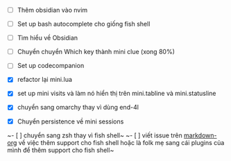 - [ ] Thêm obsidian vào nvim
- [ ] Set up bash autocomplete cho giống fish shell
- [ ] Tìm hiểu về Obsidian
- [ ] Chuyển chuyển Which key thành mini clue (xong 80%)
- [ ] Set up codecompanion 

- [x] refactor lại mini.lua
- [x] set up mini visits và làm nó hiển thị trên mini.tabline và mini.statusline
- [x] chuyển sang omarchy thay vì dùng end-4l
- [x] Chuyển persistence về mini sessions

~- [ ] chuyển sang zsh thay vì fish shell~
~- [ ] viết issue trên [markdown-org](https://github.com/Kurama622/markdown-org/issues/new) về việc thêm support cho fish shell hoặc là folk mẹ sang cái plugins của mình để thêm support cho fish shell~

